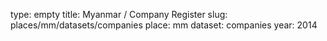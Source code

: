 type: empty
title: Myanmar / Company Register
slug: places/mm/datasets/companies
place: mm
dataset: companies
year: 2014

